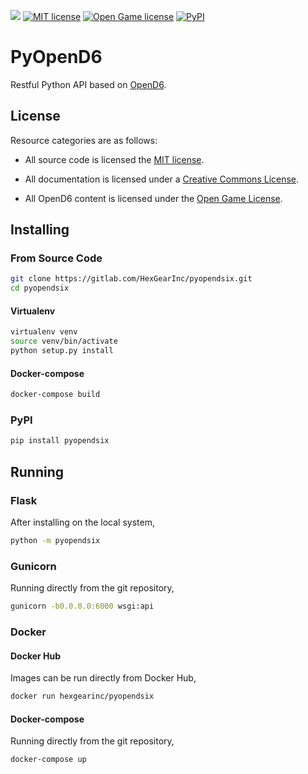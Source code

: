 ![](https://ogc.rpglibrary.org/images/c/c8/OpenD6_logo.png)
[![MIT license][mitl-btn]][mitl]
[![Open Game license][ogl-btn]][ogl]
[![PyPI][pypi-btn]][pypi]

# PyOpenD6 
Restful Python API based on [OpenD6][od6].

## License

Resource categories are as follows:

- All source code is licensed the [MIT license][mitl].

- All documentation is licensed under a [Creative Commons License][ccl].

- All OpenD6 content is licensed under the [Open Game License][ogl].

## Installing

### From Source Code

```sh
git clone https://gitlab.com/HexGearInc/pyopendsix.git
cd pyopendsix
```

#### Virtualenv

```sh
virtualenv venv
source venv/bin/activate
python setup.py install
```

#### Docker-compose

```sh
docker-compose build
```

### PyPI

```sh
pip install pyopendsix
```

## Running

### Flask

After installing on the local system,

```sh
python -m pyopendsix
```

### Gunicorn

Running directly from the git repository,

```sh
gunicorn -b0.0.0.0:6000 wsgi:api
```

### Docker

#### Docker Hub

Images can be run directly from Docker Hub,

```sh
docker run hexgearinc/pyopendsix
```

#### Docker-compose

Running directly from the git repository,

```sh
docker-compose up
```

[ccl]: http://creativecommons.org/licenses/by-sa/4.0
[mitl]: https://mit-license.org
[mitl-btn]: https://img.shields.io/badge/license-MIT-blue.svg?style=flat-square
[od6]: https://ogc.rpglibrary.org/index.php?title=OpenD6
[ogl]: http://www.opengamingfoundation.org/ogl.html
[ogl-btn]: https://img.shields.io/badge/license-OGL-green.svg?style=flat-square
[pypi]: https://pypi.python.org/pypi/PyOpenD6
[pypi-btn]: https://img.shields.io/pypi/v/PyOpenD6.svg?style=flat-square
